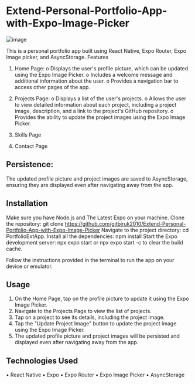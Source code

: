 # Extend-Personal-Portfolio-App-with-Expo-Image-Picker
![image](https://github.com/gitbiruk2010/Extend-Personal-Portfolio-App-with-Expo-Image-Picker/assets/103274295/f0980355-48c8-4402-8cf0-6f19d304b78a)

This is a personal portfolio app built using React Native, Expo Router, Expo Image picker, and AsyncStorage. 
Features

1.	Home Page: 
o	Displays the user's profile picture, which can be updated using the Expo Image Picker.
o	Includes a welcome message and additional information about the user.
o	Provides a navigation bar to access other pages of the app.

2.	Projects Page: 
o	Displays a list of the user's projects.
o	Allows the user to view detailed information about each project, including a project image, description, and a link to the project's GitHub repository.
o	Provides the ability to update the project images using the Expo Image Picker.

3. Skills Page
4. Contact Page

## Persistence: 
The updated profile picture and project images are saved to AsyncStorage, ensuring they are displayed even after navigating away from the app.
## Installation
Make sure you have Node.js and The Latest Expo on your machine.
Clone the repository: 
git clone https://github.com/gitbiruk2010/Extend-Personal-Portfolio-App-with-Expo-Image-Picker
Navigate to the project directory: cd PortfolioExtApp.
Install all the dependencies: 
npm install
Start the Expo development server: 
npx expo start or npx expo start -c  to clear the build cache.

Follow the instructions provided in the terminal to run the app on your device or emulator.
## Usage
1.	On the Home Page, tap on the profile picture to update it using the Expo Image Picker.
2.	Navigate to the Projects Page to view the list of projects.
3.	Tap on a project to see its details, including the project image.
4.	Tap the "Update Project Image" button to update the project image using the Expo Image Picker.
5.	The updated profile picture and project images will be persisted and displayed even after navigating away from the app.
   
## Technologies Used
•	React Native
•	Expo
•	Expo Router
•	Expo Image Picker
•	AsyncStorage

